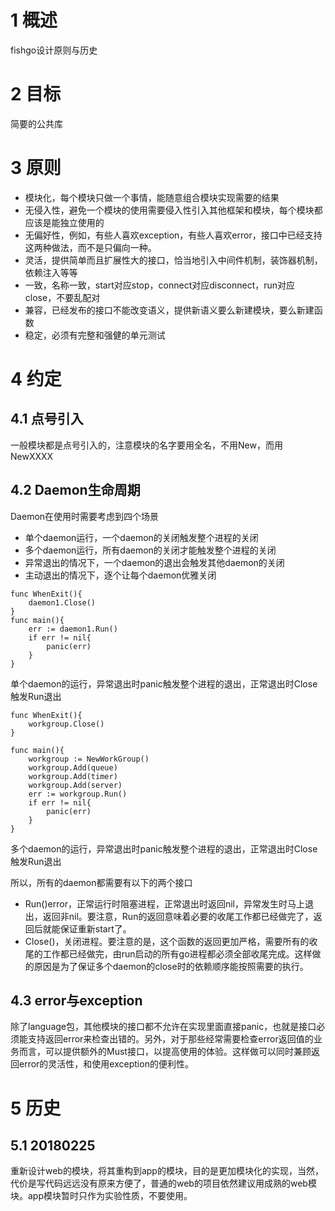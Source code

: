 # 1 概述

fishgo设计原则与历史

# 2 目标

简要的公共库

# 3 原则

* 模块化，每个模块只做一个事情，能随意组合模块实现需要的结果
* 无侵入性，避免一个模块的使用需要侵入性引入其他框架和模块，每个模块都应该是能独立使用的
* 无偏好性，例如，有些人喜欢exception，有些人喜欢error，接口中已经支持这两种做法，而不是只偏向一种。
* 灵活，提供简单而且扩展性大的接口，恰当地引入中间件机制，装饰器机制，依赖注入等等
* 一致，名称一致，start对应stop，connect对应disconnect，run对应close，不要乱配对
* 兼容，已经发布的接口不能改变语义，提供新语义要么新建模块，要么新建函数
* 稳定，必须有完整和强健的单元测试

# 4 约定

## 4.1 点号引入

一般模块都是点号引入的，注意模块的名字要用全名，不用New，而用NewXXXX

## 4.2 Daemon生命周期

Daemon在使用时需要考虑到四个场景

* 单个daemon运行，一个daemon的关闭触发整个进程的关闭
* 多个daemon运行，所有daemon的关闭才能触发整个进程的关闭
* 异常退出的情况下，一个daemon的退出会触发其他daemon的关闭
* 主动退出的情况下，逐个让每个daemon优雅关闭

```
func WhenExit(){
	daemon1.Close()
}
func main(){
	err := daemon1.Run()
	if err != nil{
		panic(err)
	}
}
```

单个daemon的运行，异常退出时panic触发整个进程的退出，正常退出时Close触发Run退出

```
func WhenExit(){
	workgroup.Close()
}

func main(){
	workgroup := NewWorkGroup()
	workgroup.Add(queue)
	workgroup.Add(timer)
	workgroup.Add(server)
	err := workgroup.Run()
	if err != nil{
		panic(err)
	}
}
```

多个daemon的运行，异常退出时panic触发整个进程的退出，正常退出时Close触发Run退出

所以，所有的daemon都需要有以下的两个接口

* Run()error，正常运行时阻塞进程，正常退出时返回nil，异常发生时马上退出，返回非nil。要注意，Run的返回意味着必要的收尾工作都已经做完了，返回后就能保证重新start了。
* Close()，关闭进程。要注意的是，这个函数的返回更加严格，需要所有的收尾的工作都已经做完，由run启动的所有go进程都必须全部收尾完成。这样做的原因是为了保证多个daemon的close时的依赖顺序能按照需要的执行。

## 4.3 error与exception

除了language包，其他模块的接口都不允许在实现里面直接panic，也就是接口必须能支持返回error来检查出错的。另外，对于那些经常需要检查error返回值的业务而言，可以提供额外的Must接口，以提高使用的体验。这样做可以同时兼顾返回error的灵活性，和使用exception的便利性。

# 5 历史

## 5.1 20180225

重新设计web的模块，将其重构到app的模块，目的是更加模块化的实现，当然，代价是写代码远远没有原来方便了，普通的web的项目依然建议用成熟的web模块。app模块暂时只作为实验性质，不要使用。

